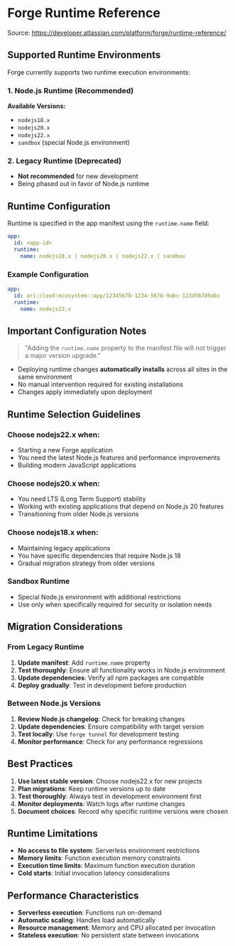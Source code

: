 # Forge Runtime Reference

Source: https://developer.atlassian.com/platform/forge/runtime-reference/

## Supported Runtime Environments

Forge currently supports two runtime execution environments:

### 1. Node.js Runtime (Recommended)

**Available Versions:**
- `nodejs18.x`
- `nodejs20.x` 
- `nodejs22.x`
- `sandbox` (special Node.js environment)

### 2. Legacy Runtime (Deprecated)
- **Not recommended** for new development
- Being phased out in favor of Node.js runtime

## Runtime Configuration

Runtime is specified in the app manifest using the `runtime.name` field:

```yaml
app:
  id: <app-id>
  runtime:
    name: nodejs18.x | nodejs20.x | nodejs22.x | sandbox
```

### Example Configuration
```yaml
app:
  id: ari:cloud:ecosystem::app/12345678-1234-5678-9abc-123456789abc
  runtime:
    name: nodejs22.x
```

## Important Configuration Notes

> "Adding the `runtime.name` property to the manifest file will not trigger a major version upgrade."

- Deploying runtime changes **automatically installs** across all sites in the same environment
- No manual intervention required for existing installations
- Changes apply immediately upon deployment

## Runtime Selection Guidelines

### Choose nodejs22.x when:
- Starting a new Forge application
- You need the latest Node.js features and performance improvements
- Building modern JavaScript applications

### Choose nodejs20.x when:
- You need LTS (Long Term Support) stability
- Working with existing applications that depend on Node.js 20 features
- Transitioning from older Node.js versions

### Choose nodejs18.x when:
- Maintaining legacy applications
- You have specific dependencies that require Node.js 18
- Gradual migration strategy from older versions

### Sandbox Runtime
- Special Node.js environment with additional restrictions
- Use only when specifically required for security or isolation needs

## Migration Considerations

### From Legacy Runtime
1. **Update manifest**: Add `runtime.name` property
2. **Test thoroughly**: Ensure all functionality works in Node.js environment
3. **Update dependencies**: Verify all npm packages are compatible
4. **Deploy gradually**: Test in development before production

### Between Node.js Versions
1. **Review Node.js changelog**: Check for breaking changes
2. **Update dependencies**: Ensure compatibility with target version
3. **Test locally**: Use `forge tunnel` for development testing
4. **Monitor performance**: Check for any performance regressions

## Best Practices

1. **Use latest stable version**: Choose nodejs22.x for new projects
2. **Plan migrations**: Keep runtime versions up to date
3. **Test thoroughly**: Always test in development environment first
4. **Monitor deployments**: Watch logs after runtime changes
5. **Document choices**: Record why specific runtime versions were chosen

## Runtime Limitations

- **No access to file system**: Serverless environment restrictions
- **Memory limits**: Function execution memory constraints
- **Execution time limits**: Maximum function execution duration
- **Cold starts**: Initial invocation latency considerations

## Performance Characteristics

- **Serverless execution**: Functions run on-demand
- **Automatic scaling**: Handles load automatically
- **Resource management**: Memory and CPU allocated per invocation
- **Stateless execution**: No persistent state between invocations
